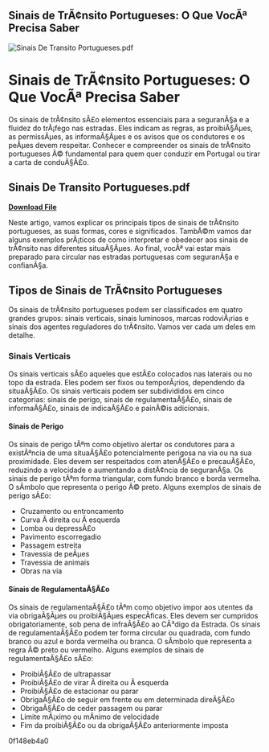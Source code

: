 ## Sinais de TrÃ¢nsito Portugueses: O Que VocÃª Precisa Saber

 
![Sinais De Transito Portugueses.pdf](https://i1.sndcdn.com/artworks-w17cCg7AMxBmWzaf-bp412A-t500x500.jpg)

 
# Sinais de TrÃ¢nsito Portugueses: O Que VocÃª Precisa Saber
 
Os sinais de trÃ¢nsito sÃ£o elementos essenciais para a seguranÃ§a e a fluidez do trÃ¡fego nas estradas. Eles indicam as regras, as proibiÃ§Ãµes, as permissÃµes, as informaÃ§Ãµes e os avisos que os condutores e os peÃµes devem respeitar. Conhecer e compreender os sinais de trÃ¢nsito portugueses Ã© fundamental para quem quer conduzir em Portugal ou tirar a carta de conduÃ§Ã£o.
 
## Sinais De Transito Portugueses.pdf


[**Download File**](https://glycoltude.blogspot.com/?l=2tLeS0)

 
Neste artigo, vamos explicar os principais tipos de sinais de trÃ¢nsito portugueses, as suas formas, cores e significados. TambÃ©m vamos dar alguns exemplos prÃ¡ticos de como interpretar e obedecer aos sinais de trÃ¢nsito nas diferentes situaÃ§Ãµes. Ao final, vocÃª vai estar mais preparado para circular nas estradas portuguesas com seguranÃ§a e confianÃ§a.
 
## Tipos de Sinais de TrÃ¢nsito Portugueses
 
Os sinais de trÃ¢nsito portugueses podem ser classificados em quatro grandes grupos: sinais verticais, sinais luminosos, marcas rodoviÃ¡rias e sinais dos agentes reguladores do trÃ¢nsito. Vamos ver cada um deles em detalhe.
 
### Sinais Verticais
 
Os sinais verticais sÃ£o aqueles que estÃ£o colocados nas laterais ou no topo da estrada. Eles podem ser fixos ou temporÃ¡rios, dependendo da situaÃ§Ã£o. Os sinais verticais podem ser subdivididos em cinco categorias: sinais de perigo, sinais de regulamentaÃ§Ã£o, sinais de informaÃ§Ã£o, sinais de indicaÃ§Ã£o e painÃ©is adicionais.
 
#### Sinais de Perigo
 
Os sinais de perigo tÃªm como objetivo alertar os condutores para a existÃªncia de uma situaÃ§Ã£o potencialmente perigosa na via ou na sua proximidade. Eles devem ser respeitados com atenÃ§Ã£o e precauÃ§Ã£o, reduzindo a velocidade e aumentando a distÃ¢ncia de seguranÃ§a. Os sinais de perigo tÃªm forma triangular, com fundo branco e borda vermelha. O sÃ­mbolo que representa o perigo Ã© preto. Alguns exemplos de sinais de perigo sÃ£o:
 
- Cruzamento ou entroncamento
- Curva Ã  direita ou Ã  esquerda
- Lomba ou depressÃ£o
- Pavimento escorregadio
- Passagem estreita
- Travessia de peÃµes
- Travessia de animais
- Obras na via

#### Sinais de RegulamentaÃ§Ã£o
 
Os sinais de regulamentaÃ§Ã£o tÃªm como objetivo impor aos utentes da via obrigaÃ§Ãµes ou proibiÃ§Ãµes especÃ­ficas. Eles devem ser cumpridos obrigatoriamente, sob pena de infraÃ§Ã£o ao CÃ³digo da Estrada. Os sinais de regulamentaÃ§Ã£o podem ter forma circular ou quadrada, com fundo branco ou azul e borda vermelha ou branca. O sÃ­mbolo que representa a regra Ã© preto ou vermelho. Alguns exemplos de sinais de regulamentaÃ§Ã£o sÃ£o:

- ProibiÃ§Ã£o de ultrapassar
- ProibiÃ§Ã£o de virar Ã  direita ou Ã  esquerda
- ProibiÃ§Ã£o de estacionar ou parar
- ObrigaÃ§Ã£o de seguir em frente ou em determinada direÃ§Ã£o
- ObrigaÃ§Ã£o de ceder passagem ou parar
- Limite mÃ¡ximo ou mÃ­nimo de velocidade
- Fim da proibiÃ§Ã£o ou da obrigaÃ§Ã£o anteriormente imposta

 0f148eb4a0
